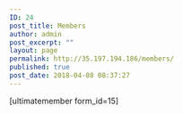 ```yaml
---
ID: 24
post_title: Members
author: admin
post_excerpt: ""
layout: page
permalink: http://35.197.194.186/members/
published: true
post_date: 2018-04-08 08:37:27
---
```

[ultimatemember form_id=15]